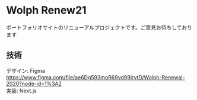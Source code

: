 # Wolph Renew21

ポートフォリオサイトのリニューアルプロジェクトです。ご意見お待ちしております

## 技術

デザイン: Figma  
https://www.figma.com/file/ae6Dg593moR69vd99IrvtD/Wolph-Renewal-2020?node-id=1%3A2  
実装: Next.js
